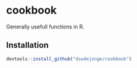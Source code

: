 # cookbook
Generally usefull functions in R.

## Installation
```r
devtools::install_github("dswdejonge/cookbook")
```
